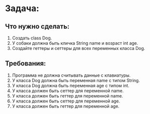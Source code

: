 # Задача:

## Что нужно сделать:

1. Создать class Dog. 
2. У собаки должна быть кличка String name и возраст int age.
3. Создайте геттеры и сеттеры для всех переменных класса Dog.

## Требования:

1.	Программа не должна считывать данные с клавиатуры.
2.	У класса Dog должна быть переменная name с типом String.
3.	У класса Dog должна быть переменная age с типом int.
4.	У класса должен быть сеттер для переменной name.
5.	У класса должен быть геттер для переменной name.
6.	У класса должен быть сеттер для переменной age.
7.	У класса должен быть геттер для переменной age.
